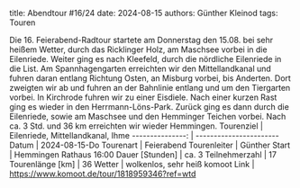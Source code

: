 title: Abendtour #16/24 
date: 2024-08-15 
authors: Günther Kleinod 
tags: Touren  

Die 16. Feierabend-Radtour startete am Donnerstag den 15.08. bei sehr heißem Wetter, durch das Ricklinger Holz, am Maschsee vorbei in die Eilenriede. 
Weiter ging es nach Kleefeld, durch die nördliche Eilenriede in die List. Am Spannhagengarten erreichten wir den Mittellandkanal und fuhren daran entlang 
Richtung Osten, an Misburg vorbei, bis Anderten. Dort zweigten wir ab und fuhren an der Bahnlinie entlang und um den Tiergarten vorbei. 
In Kirchrode fuhren wir zu einer Eisdiele. Nach einer kurzen Rast ging es wieder in den Herrmann-Löns-Park. Zurück ging es dann durch die Eilenriede, 
sowie am Maschsee und den Hemminger Teichen vorbei. Nach ca. 3 Std. und 36 km erreichten wir wieder Hemmingen.
Tourenziel       | Eilenriede, Mittellandkanal, Ihme
---------------: | ----------------------- 
Datum            | 2024-08-15-Do
Tourenart        | Feierabend
Tourenleiter     | Günther
Start            | Hemmingen Rathaus 16:00
Dauer [Stunden]  | ca. 3
Teilnehmerzahl   | 17
Tourenlänge [km] | 36
Wetter           | wolkenlos, sehr heiß
komoot Link      | <https://www.komoot.de/tour/1818959346?ref=wtd>
